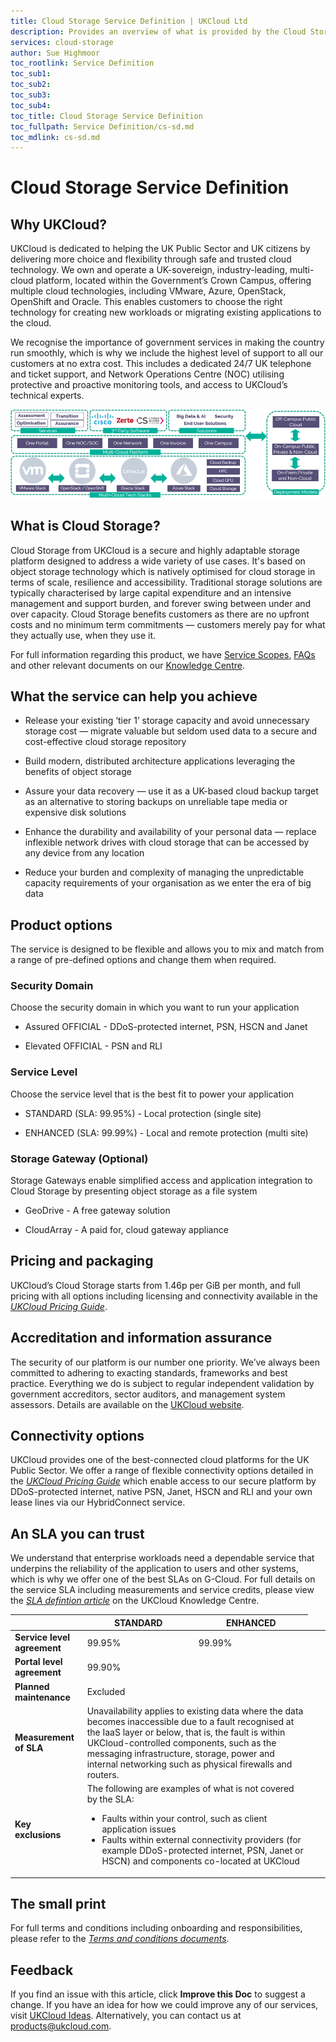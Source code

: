 ```yaml
---
title: Cloud Storage Service Definition | UKCloud Ltd
description: Provides an overview of what is provided by the Cloud Storage service
services: cloud-storage
author: Sue Highmoor
toc_rootlink: Service Definition
toc_sub1: 
toc_sub2:
toc_sub3:
toc_sub4:
toc_title: Cloud Storage Service Definition
toc_fullpath: Service Definition/cs-sd.md
toc_mdlink: cs-sd.md
---
```


# Cloud Storage Service Definition

## Why UKCloud?

UKCloud is dedicated to helping the UK Public Sector and UK citizens by delivering more choice and flexibility through safe and trusted cloud technology. We own and operate a UK-sovereign, industry-leading, multi-cloud platform, located within the Government’s Crown Campus, offering multiple cloud technologies, including VMware, Azure, OpenStack, OpenShift and Oracle. This enables customers to choose the right technology for creating new workloads or migrating existing applications to the cloud.

We recognise the importance of government services in making the country run smoothly, which is why we include the highest level of support to all our customers at no extra cost. This includes a dedicated 24/7 UK telephone and ticket support, and Network Operations Centre (NOC) utilising protective and proactive monitoring tools, and access to UKCloud’s technical experts.

![UKCloud services](images/ukc-services.png)

## What is Cloud Storage?

Cloud Storage from UKCloud is a secure and highly adaptable storage platform designed to address a wide variety of use cases. It's based on object storage technology which is natively optimised for cloud storage in terms of scale, resilience and accessibility. Traditional storage solutions are typically characterised by large capital expenditure and an intensive management and support burden, and forever swing between under and over capacity. Cloud Storage benefits customers as there are no upfront costs and no minimum term commitments — customers merely pay for what they actually use, when they use it.

For full information regarding this product, we have [Service Scopes](cs-sco.md), [FAQs](cs-faq.md) and other relevant documents on our [Knowledge Centre](https://docs.ukcloud.com).

## What the service can help you achieve

- Release your existing ‘tier 1’ storage capacity and avoid unnecessary storage cost — migrate valuable but seldom used data to a secure and cost-effective cloud storage repository

- Build modern, distributed architecture applications leveraging the benefits of object storage

- Assure your data recovery — use it as a UK-based cloud backup target as an alternative to storing backups on unreliable tape media or expensive disk solutions

- Enhance the durability and availability of your personal data — replace inflexible network drives with cloud storage that can be accessed by any device from any location

- Reduce your burden and complexity of managing the unpredictable capacity requirements of your organisation as we enter the era of big data

## Product options

The service is designed to be flexible and allows you to mix and match from a range of pre-defined options and change them when required.

### Security Domain

Choose the security domain in which you want to run your application

- Assured OFFICIAL - DDoS-protected internet, PSN, HSCN and Janet

- Elevated OFFICIAL - PSN and RLI

### Service Level

Choose the service level that is the best fit to power your application

- STANDARD (SLA: 99.95%) - Local protection (single site)

- ENHANCED (SLA: 99.99%) - Local and remote protection (multi site)

### Storage Gateway (Optional)

Storage Gateways enable simplified access and application integration to Cloud Storage by presenting object storage as a file system

- GeoDrive - A free gateway solution

- CloudArray - A paid for, cloud gateway appliance

## Pricing and packaging

UKCloud’s Cloud Storage starts from 1.46p per GiB per month, and full pricing with all options including licensing and connectivity available in the [*UKCloud Pricing Guide*](../other/other-ref-pricing-guide.md).

## Accreditation and information assurance

The security of our platform is our number one priority. We’ve always been committed to adhering to exacting standards, frameworks and best practice. Everything we do is subject to regular independent validation by government accreditors, sector auditors, and management system assessors. Details are available on the [UKCloud website](https://ukcloud.com/governance/).

## Connectivity options

UKCloud provides one of the best-connected cloud platforms for the UK Public Sector. We offer a range of flexible connectivity options detailed in the [*UKCloud Pricing Guide*](../other/other-ref-pricing-guide.md) which enable access to our secure platform by DDoS-protected internet, native PSN, Janet, HSCN and RLI and your own lease lines via our HybridConnect service.

## An SLA you can trust

We understand that enterprise workloads need a dependable service that underpins the reliability of the application to users and other systems, which is why we offer one of the best SLAs on G-Cloud. For full details on the service SLA including measurements and service credits, please view the [*SLA defintion article*](../other/other-ref-sla-definition.md) on the UKCloud Knowledge Centre.

&nbsp;                      | STANDARD | ENHANCED
----------------------------|----------|---------
**Service level agreement** | 99.95%    | 99.99%
**Portal level agreement**  <td colspan="2">99.90% |
**Planned maintenance**     <td colspan="2">Excluded |
**Measurement of SLA**      <td colspan="2">Unavailability applies to existing data where the data becomes inaccessible due to a fault recognised at the IaaS layer or below, that is, the fault is within UKCloud-controlled components, such as the messaging infrastructure, storage, power and internal networking such as physical firewalls and routers. |
**Key exclusions**          <td colspan="2">The following are examples of what is not covered by the SLA:<ul><li>Faults within your control, such as client application issues<li>Faults within external connectivity providers (for example DDoS-protected internet, PSN, Janet or HSCN) and components co-located at UKCloud</ul> |

## The small print

For full terms and conditions including onboarding and responsibilities, please refer to the [*Terms and conditions documents*](../other/other-ref-terms-and-conditions.md).

## Feedback

If you find an issue with this article, click **Improve this Doc** to suggest a change. If you have an idea for how we could improve any of our services, visit [UKCloud Ideas](https://ideas.ukcloud.com). Alternatively, you can contact us at <products@ukcloud.com>.

